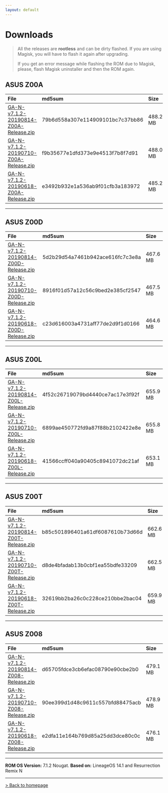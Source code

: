```yaml
---
layout: default
---
```


# Downloads

> All the releases are **rootless** and can be dirty flashed. If you are using Magisk, you will have to flash it again after upgrading.
>
>  If you get an error message while flashing the ROM due to Magisk, please, flash Magisk uninstaller and then the ROM again.



## ASUS Z00A

| File                                            | md5sum          | Size          |
|:------------------------------------------------|:------------------|:------------------|
| [GA-N-v7.1.2-20190814-Z00A-Release.zip](https://sourceforge.net/projects/groovyandroid/files/Z00A/GA-N-v7.1.2-20190814-Z00A-Release.zip/download)           | 79b6d558a307e114909101bc7c37bb86 | 488.2 MB |
| [GA-N-v7.1.2-20190710-Z00A-Release.zip](https://sourceforge.net/projects/groovyandroid/files/Z00A/GA-N-v7.1.2-20190710-Z00A-Release.zip/download)           | f9b35677e1dfd373e9e4513f7b8f7d91 | 488.0 MB |
| [GA-N-v7.1.2-20190618-Z00A-Release.zip](https://sourceforge.net/projects/groovyandroid/files/Z00A/GA-N-v7.1.2-20190618-Z00A-Release.zip/download)           | e3492b932e1a536ab9f01cfb3a183972 | 485.2 MB |

* * *

## ASUS Z00D

| File                                            | md5sum          | Size          |
|:------------------------------------------------|:------------------|:------------------|
| [GA-N-v7.1.2-20190814-Z00D-Release.zip](https://sourceforge.net/projects/groovyandroid/files/Z00D/GA-N-v7.1.2-20190814-Z00D-Release.zip/download)           | 5d2b29d54a7461b942ace616fc7c3e8a | 467.6 MB |
| [GA-N-v7.1.2-20190710-Z00D-Release.zip](https://sourceforge.net/projects/groovyandroid/files/Z00D/GA-N-v7.1.2-20190710-Z00D-Release.zip/download)           | 8916f01d57a12c56c9bed2e385cf2547 | 467.5 MB |
| [GA-N-v7.1.2-20190618-Z00D-Release.zip](https://sourceforge.net/projects/groovyandroid/files/Z00D/GA-N-v7.1.2-20190618-Z00D-Release.zip/download)           | c23d616003a4731aff77de2d9f1d0166 | 464.6 MB |

* * *

## ASUS Z00L

| File                                            | md5sum          | Size          |
|:------------------------------------------------|:------------------|:------------------|
| [GA-N-v7.1.2-20190814-Z00L-Release.zip](https://sourceforge.net/projects/groovyandroid/files/Z00L/GA-N-v7.1.2-20190814-Z00L-Release.zip/download)           | 4f52c26719079bd4440ce7ac17e3f92f | 655.9 MB |
| [GA-N-v7.1.2-20190710-Z00L-Release.zip](https://sourceforge.net/projects/groovyandroid/files/Z00L/GA-N-v7.1.2-20190710-Z00L-Release.zip/download)           | 6899ae450772fd9a87f88b2102422e8e | 655.8 MB |
| [GA-N-v7.1.2-20190618-Z00L-Release.zip](https://sourceforge.net/projects/groovyandroid/files/Z00L/GA-N-v7.1.2-20190618-Z00L-Release.zip/download)           | 41566ccff040a90405c8941072dc21af | 653.1 MB |

* * *

## ASUS Z00T

| File                                            | md5sum          | Size          |
|:------------------------------------------------|:------------------|:------------------|
| [GA-N-v7.1.2-20190814-Z00T-Release.zip](https://sourceforge.net/projects/groovyandroid/files/Z00T/GA-N-v7.1.2-20190814-Z00T-Release.zip/download)           | b85c501896401a61df6087610b73d66d | 662.6 MB |
| [GA-N-v7.1.2-20190710-Z00T-Release.zip](https://sourceforge.net/projects/groovyandroid/files/Z00T/GA-N-v7.1.2-20190710-Z00T-Release.zip/download)           | d8de4bfadab13b0cbf1ea55bdfe33209 | 662.5 MB |
| [GA-N-v7.1.2-20190618-Z00T-Release.zip](https://sourceforge.net/projects/groovyandroid/files/Z00T/GA-N-v7.1.2-20190618-Z00T-Release.zip/download)           | 32619bb2ba26c0c228ce210bbe2bac04 | 659.9 MB |

* * *

## ASUS Z008

| File                                            | md5sum          | Size          |
|:------------------------------------------------|:------------------|:------------------|
| [GA-N-v7.1.2-20190814-Z008-Release.zip](https://sourceforge.net/projects/groovyandroid/files/Z008/GA-N-v7.1.2-20190814-Z008-Release.zip/download)           | d65705fdce3cb6efac08790e90cbe2b0 | 479.1 MB |
| [GA-N-v7.1.2-20190710-Z008-Release.zip](https://sourceforge.net/projects/groovyandroid/files/Z008/GA-N-v7.1.2-20190710-Z008-Release.zip/download)           | 90ee399d1d48c9611c557bfd88475acb | 478.9 MB |
| [GA-N-v7.1.2-20190618-Z008-Release.zip](https://sourceforge.net/projects/groovyandroid/files/Z008/GA-N-v7.1.2-20190618-Z008-Release.zip/download)           | e2dfa11e164b769d85a25dd3dce80c0c | 476.1 MB |

* * *

**ROM OS Version:** 7.1.2 Nougat. **Based on:** LineageOS 14.1 and Resurrection Remix N

* * *

[> Back to homepage](./)
